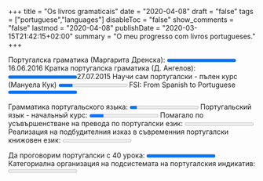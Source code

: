 +++
title = "Os livros gramaticais"
date = "2020-04-08"
draft = "false"
tags = ["portuguese","languages"]
disableToc = "false"
show_comments = "false"
lastmod = "2020-04-08"
publishDate = "2020-03-15T21:42:15+02:00"
summary = "O meu progresso com livros portugueses."
+++

<label for="Португалска граматика">Португалска граматика (Маргарита Дренска):</label>
<progress id="english-progress" value="257" max="257"> 100% </progress>
16.06.2016
<label for="english-progress">Кратка португалска граматика (Д. Ангелов):</label>
<progress id="english-progress" value="188" max="188"> 100% </progress>27.07.2015
<label for="english-progress">Научи сам португалски - пълен курс (Мануела Кук)</label>
<progress id="english-progress" value="20" max="100"> 20% </progress>
<label for="english-progress">FSI: From Spanish to Portuguese</label>
<progress id="english-progress" value="100" max="100"> 100% </progress>

<label for="english-progress">Грамматика португальского языка:</label>
<progress id="english-progress" value="10" max="100"> 70% </progress>
<label for="english-progress">Португальский язык - начальный курс:</label>
<progress id="english-progress" value="20" max="100"> 70% </progress>
<label for="english-progress">Помагало по усъвършенстване на превода по португалски език:</label>
<progress id="english-progress" value="0" max="100"> 70% </progress>
<label for="english-progress">Реализация на подбудителния изказ в съвременния португалски книжовен език:</label>
<progress id="english-progress" value="0" max="100"> 70% </progress>

<label for="english-progress">Да проговорим португалски с 40 урока:</label>
<progress id="english-progress" value="100" max="100"> 710% </progress>
<label for="english-progress">Категориална организация на подсистемата на португалския индикатив:</label>
<progress id="english-progress" value="0" max="100"> 70% </progress>
